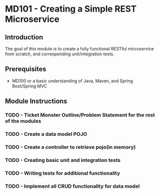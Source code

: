 # MD101 - Creating a Simple REST Microservice

## Introduction
The goal of this module is to create a fully functional RESTful microservice from scratch, and corresponding unit/integration tests.

## Prerequisites
* MD100 or a basic understanding of Java, Maven, and Spring Boot/Spring MVC

## Module Instructions

### TODO - Ticket Monster Outline/Problem Statement for the rest of the modules
### TODO - Create a data model POJO
### TODO - Create a controller to retrieve pojo(in memory)
### TODO - Creating basic unit and integration tests
### TODO - Writing tests for additional functionality
### TODO - Implement all CRUD functionality for data model